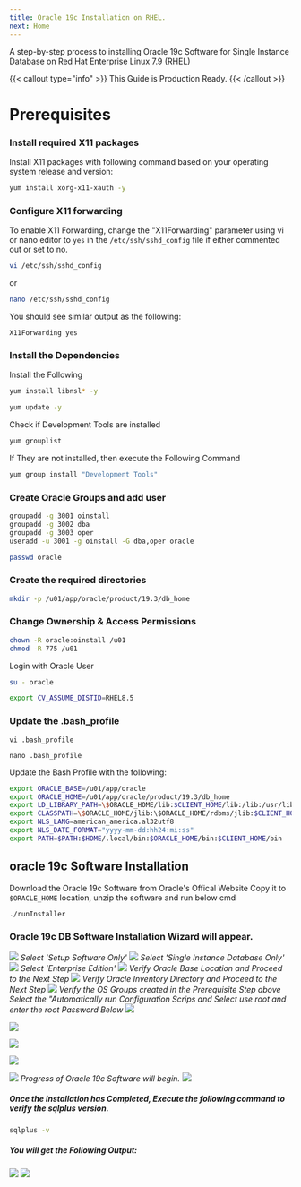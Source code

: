 ```yaml
---
title: Oracle 19c Installation on RHEL.
next: Home
---
```


A step-by-step process to installing Oracle 19c Software for Single Instance Database on Red Hat Enterprise Linux 7.9 (RHEL)

{{< callout type="info" >}}
  This Guide is Production Ready.
{{< /callout >}}


# Prerequisites

### Install required X11 packages

Install X11 packages with following command based on your operating system release and version:
```bash
yum install xorg-x11-xauth -y
```

### Configure X11 forwarding
To enable X11 Forwarding, change the "X11Forwarding" parameter using vi or nano editor to ```yes``` in the ```/etc/ssh/sshd_config``` file if either commented out or set to no.

```bash
vi /etc/ssh/sshd_config
```
or 
```bash
nano /etc/ssh/sshd_config
```
You should see similar output as the following:

`X11Forwarding yes`

### Install the Dependencies
Install the Following
```bash
yum install libnsl* -y
```
```bash
yum update -y
```
Check if Development Tools are installed

``` bash
yum grouplist
```
 If They are not installed, then execute the Following Command
```bash
yum group install "Development Tools"

```
### Create Oracle Groups and add user
```bash
groupadd -g 3001 oinstall
groupadd -g 3002 dba
groupadd -g 3003 oper
useradd -u 3001 -g oinstall -G dba,oper oracle
```

```bash
passwd oracle
```

### Create the required directories
```bash
mkdir -p /u01/app/oracle/product/19.3/db_home
```

### Change Ownership & Access Permissions
```bash
chown -R oracle:oinstall /u01
chmod -R 775 /u01
```
Login with Oracle User
```bash
su - oracle
```

```bash
export CV_ASSUME_DISTID=RHEL8.5
```
### Update the .bash_profile
```title="Using vi editor"
vi .bash_profile
```
```title="Using vi editor"
nano .bash_profile
```


Update the Bash Profile with the following:
```bash
export ORACLE_BASE=/u01/app/oracle
export ORACLE_HOME=/u01/app/oracle/product/19.3/db_home
export LD_LIBRARY_PATH=\$ORACLE_HOME/lib:$CLIENT_HOME/lib:/lib:/usr/lib
export CLASSPATH=\$ORACLE_HOME/jlib:\$ORACLE_HOME/rdbms/jlib:$CLIENT_HOME/rdbms/jlib$
export NLS_LANG=american_america.al32utf8
export NLS_DATE_FORMAT="yyyy-mm-dd:hh24:mi:ss"
export PATH=$PATH:$HOME/.local/bin:$ORACLE_HOME/bin:$CLIENT_HOME/bin
```

## oracle 19c Software Installation

Download the Oracle 19c Software from Oracle's Offical Website Copy it to  `$ORACLE_HOME` location, unzip the software and run below cmd

```bash
./runInstaller
```

### Oracle 19c DB Software Installation Wizard will appear.

![](1.png)
*Select 'Setup Software Only'*
![](2.png)
*Select 'Single Instance Database Only'*
![](3.png)
*Select 'Enterprise Edition'*
![](4.png)
*Verify Oracle Base Location and Proceed to the Next Step*
![](5.png)
*Verify Oracle Inventory Directory and Proceed to the Next Step*
![](6.png)
*Verify the OS Groups created in the Prerequisite Step above
Select the "Automatically run Configuration Scrips and Select use root and enter the root Password Below*
![](7.png)

![](8.png)

![](9.png)

![](10.png)

![](11.png)
*Progress of Oracle 19c Software will begin.*
![](12.png)

##### Once the Installation has Completed, Execute the following command to verify the sqlplus version.

```bash
sqlplus -v
```

##### You will get the Following Output:

![](https://i.imgur.com/EKS7e8D.png)
![](screenshots/1.png)